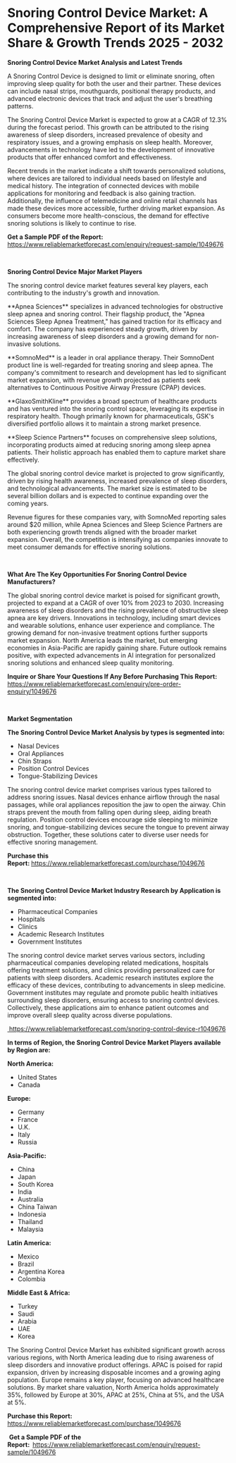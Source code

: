 <p><h1>Snoring Control Device Market: A Comprehensive Report of its Market Share & Growth Trends 2025 - 2032</h1></p><p><strong>Snoring Control Device Market Analysis and Latest Trends</strong></p>
<p><p>A Snoring Control Device is designed to limit or eliminate snoring, often improving sleep quality for both the user and their partner. These devices can include nasal strips, mouthguards, positional therapy products, and advanced electronic devices that track and adjust the user's breathing patterns.</p><p>The Snoring Control Device Market is expected to grow at a CAGR of 12.3% during the forecast period. This growth can be attributed to the rising awareness of sleep disorders, increased prevalence of obesity and respiratory issues, and a growing emphasis on sleep health. Moreover, advancements in technology have led to the development of innovative products that offer enhanced comfort and effectiveness. </p><p>Recent trends in the market indicate a shift towards personalized solutions, where devices are tailored to individual needs based on lifestyle and medical history. The integration of connected devices with mobile applications for monitoring and feedback is also gaining traction. Additionally, the influence of telemedicine and online retail channels has made these devices more accessible, further driving market expansion. As consumers become more health-conscious, the demand for effective snoring solutions is likely to continue to rise.</p></p>
<p><strong>Get a Sample PDF of the Report:&nbsp;</strong> <a href="https://www.reliablemarketforecast.com/enquiry/request-sample/1049676?utm_campaign=3563&utm_medium=2&utm_source=Github&utm_content=ia&utm_term=13042025&utm_id=snoring-control-device">https://www.reliablemarketforecast.com/enquiry/request-sample/1049676</a></p>
<p>&nbsp;</p>
<p><strong>Snoring Control Device Major Market Players</strong></p>
<p><p>The snoring control device market features several key players, each contributing to the industry's growth and innovation. </p><p>**Apnea Sciences** specializes in advanced technologies for obstructive sleep apnea and snoring control. Their flagship product, the "Apnea Sciences Sleep Apnea Treatment," has gained traction for its efficacy and comfort. The company has experienced steady growth, driven by increasing awareness of sleep disorders and a growing demand for non-invasive solutions.</p><p>**SomnoMed** is a leader in oral appliance therapy. Their SomnoDent product line is well-regarded for treating snoring and sleep apnea. The company's commitment to research and development has led to significant market expansion, with revenue growth projected as patients seek alternatives to Continuous Positive Airway Pressure (CPAP) devices.</p><p>**GlaxoSmithKline** provides a broad spectrum of healthcare products and has ventured into the snoring control space, leveraging its expertise in respiratory health. Though primarily known for pharmaceuticals, GSK's diversified portfolio allows it to maintain a strong market presence.</p><p>**Sleep Science Partners** focuses on comprehensive sleep solutions, incorporating products aimed at reducing snoring among sleep apnea patients. Their holistic approach has enabled them to capture market share effectively.</p><p>The global snoring control device market is projected to grow significantly, driven by rising health awareness, increased prevalence of sleep disorders, and technological advancements. The market size is estimated to be several billion dollars and is expected to continue expanding over the coming years.</p><p>Revenue figures for these companies vary, with SomnoMed reporting sales around $20 million, while Apnea Sciences and Sleep Science Partners are both experiencing growth trends aligned with the broader market expansion. Overall, the competition is intensifying as companies innovate to meet consumer demands for effective snoring solutions.</p></p>
<p>&nbsp;</p>
<p><strong>What Are The Key Opportunities For Snoring Control Device Manufacturers?</strong></p>
<p><p>The global snoring control device market is poised for significant growth, projected to expand at a CAGR of over 10% from 2023 to 2030. Increasing awareness of sleep disorders and the rising prevalence of obstructive sleep apnea are key drivers. Innovations in technology, including smart devices and wearable solutions, enhance user experience and compliance. The growing demand for non-invasive treatment options further supports market expansion. North America leads the market, but emerging economies in Asia-Pacific are rapidly gaining share. Future outlook remains positive, with expected advancements in AI integration for personalized snoring solutions and enhanced sleep quality monitoring.</p></p>
<p><strong>Inquire or Share Your Questions If Any Before Purchasing This Report:</strong> <a href="https://www.reliablemarketforecast.com/enquiry/pre-order-enquiry/1049676?utm_campaign=3563&utm_medium=2&utm_source=Github&utm_content=ia&utm_term=13042025&utm_id=snoring-control-device">https://www.reliablemarketforecast.com/enquiry/pre-order-enquiry/1049676</a></p>
<p>&nbsp;</p>
<p><strong>Market Segmentation</strong></p>
<p><strong>The Snoring Control Device Market Analysis by types is segmented into:</strong></p>
<p><ul><li>Nasal Devices</li><li>Oral Appliances</li><li>Chin Straps</li><li>Position Control Devices</li><li>Tongue-Stabilizing Devices</li></ul></p>
<p><p>The snoring control device market comprises various types tailored to address snoring issues. Nasal devices enhance airflow through the nasal passages, while oral appliances reposition the jaw to open the airway. Chin straps prevent the mouth from falling open during sleep, aiding breath regulation. Position control devices encourage side sleeping to minimize snoring, and tongue-stabilizing devices secure the tongue to prevent airway obstruction. Together, these solutions cater to diverse user needs for effective snoring management.</p></p>
<p><strong>Purchase this Report:&nbsp;</strong><a href="https://www.reliablemarketforecast.com/purchase/1049676?utm_campaign=3563&utm_medium=2&utm_source=Github&utm_content=ia&utm_term=13042025&utm_id=snoring-control-device">https://www.reliablemarketforecast.com/purchase/1049676</a></p>
<p>&nbsp;</p>
<p><strong>The Snoring Control Device Market Industry Research by Application is segmented into:</strong></p>
<p><ul><li>Pharmaceutical Companies</li><li>Hospitals</li><li>Clinics</li><li>Academic Research Institutes</li><li>Government Institutes</li></ul></p>
<p><p>The snoring control device market serves various sectors, including pharmaceutical companies developing related medications, hospitals offering treatment solutions, and clinics providing personalized care for patients with sleep disorders. Academic research institutes explore the efficacy of these devices, contributing to advancements in sleep medicine. Government institutes may regulate and promote public health initiatives surrounding sleep disorders, ensuring access to snoring control devices. Collectively, these applications aim to enhance patient outcomes and improve overall sleep quality across diverse populations.</p></p>
<p><a href="https://www.reliablemarketforecast.com/snoring-control-device-r1049676?utm_campaign=3563&utm_medium=2&utm_source=Github&utm_content=ia&utm_term=13042025&utm_id=snoring-control-device">&nbsp;https://www.reliablemarketforecast.com/snoring-control-device-r1049676</a></p>
<p><strong>In terms of Region, the Snoring Control Device Market Players available by Region are:</strong></p>
<p>
    <p> <strong> North America: </strong>
        <ul>
            <li>United States</li>
            <li>Canada</li>
        </ul>
        </p> 
    <p> <strong> Europe: </strong>
        <ul>
            <li>Germany</li>
            <li>France</li>
            <li>U.K.</li>
            <li>Italy</li>
            <li>Russia</li>
        </ul>
        </p> 
    <p> <strong> Asia-Pacific: </strong>
        <ul>
            <li>China</li>
            <li>Japan</li>
            <li>South Korea</li>
            <li>India</li>
            <li>Australia</li>
            <li>China Taiwan</li>
            <li>Indonesia</li>
            <li>Thailand</li>
            <li>Malaysia</li>
        </ul>
        </p> 
    <p> <strong> Latin America: </strong>
        <ul>
            <li>Mexico</li>
            <li>Brazil</li>
            <li>Argentina Korea</li>
            <li>Colombia</li>
        </ul>
        </p> 
    <p> <strong> Middle East & Africa: </strong>
        <ul>
            <li>Turkey</li>
            <li>Saudi</li>
            <li>Arabia</li>
            <li>UAE</li>
            <li>Korea</li>
        </ul>
    </p>
    </p>
<p><p>The Snoring Control Device Market has exhibited significant growth across various regions, with North America leading due to rising awareness of sleep disorders and innovative product offerings. APAC is poised for rapid expansion, driven by increasing disposable incomes and a growing aging population. Europe remains a key player, focusing on advanced healthcare solutions. By market share valuation, North America holds approximately 35%, followed by Europe at 30%, APAC at 25%, China at 5%, and the USA at 5%.</p></p>
<p><strong>Purchase this Report: </strong><a href="https://www.reliablemarketforecast.com/purchase/1049676?utm_campaign=3563&utm_medium=2&utm_source=Github&utm_content=ia&utm_term=13042025&utm_id=snoring-control-device">https://www.reliablemarketforecast.com/purchase/1049676</a></p>
<p>&nbsp;<strong>Get a Sample PDF of the Report:&nbsp;&nbsp;</strong><a href="https://www.reliablemarketforecast.com/enquiry/request-sample/1049676?utm_campaign=3563&utm_medium=2&utm_source=Github&utm_content=ia&utm_term=13042025&utm_id=snoring-control-device">https://www.reliablemarketforecast.com/enquiry/request-sample/1049676</a></p>
<p><strong></strong></p>
<p><p></p><p></p><p></p></p>